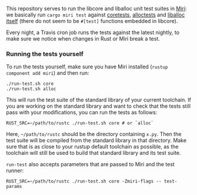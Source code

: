 This repository serves to run the libcore and liballoc unit test suites in [Miri](https://github.com/solson/miri/): we basically run `cargo miri test` against [coretests](https://github.com/rust-lang/rust/tree/master/src/libcore/tests), [alloctests](https://github.com/rust-lang/rust/tree/master/src/liballoc/tests) and [liballoc itself](https://github.com/rust-lang/rust/tree/master/src/liballoc) (there do not seem to be `#[test]` functions embedded in libcore).

Every night, a Travis cron job runs the tests against the latest nightly, to make sure we notice when changes in Rust or Miri break a test.

### Running the tests yourself

To run the tests yourself, make sure you have Miri installed (`rustup component add miri`) and then run:

```shell
./run-test.sh core
./run-test.sh alloc
```

This will run the test suite of the standard library of your current toolchain.
If you are working on the standard library and want to check that the tests still pass with your modifications, you can run the tests as follows:

```shell
RUST_SRC=~/path/to/rustc ./run-test.sh core # or `alloc`
```

Here, `~/path/to/rustc` should be the directory containing `x.py`.
Then the test suite will be compiled from the standard library in that directory.
Make sure that is as close to your rustup default toolchain as possible, as the toolchain will still be used to build that standard library and its test suite.

`run-test` also accepts parameters that are passed to Miri and the test runner:

```shell
RUST_SRC=~/path/to/rustc ./run-test.sh core -Zmiri-flags -- test-params
```
